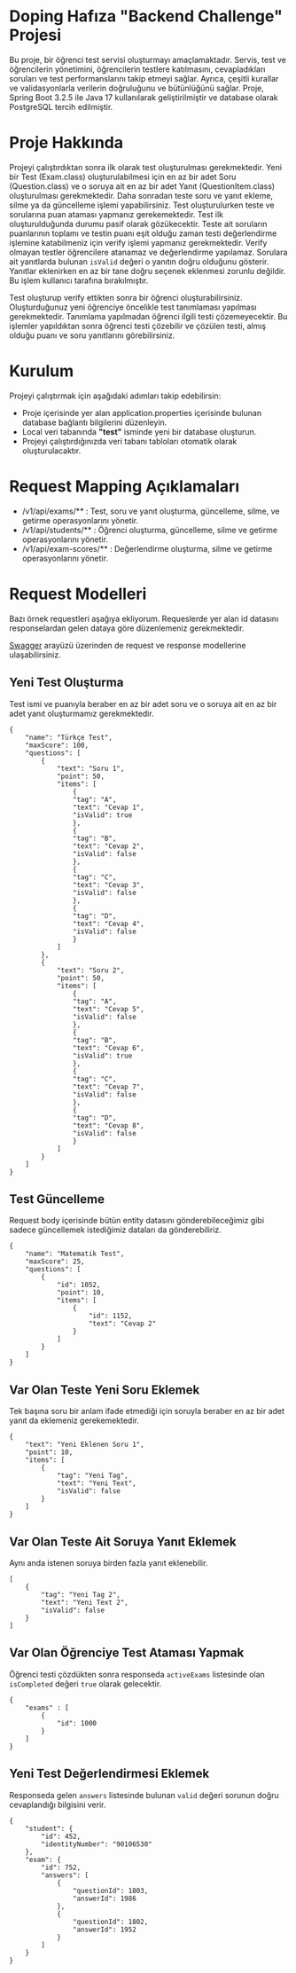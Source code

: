 # Doping Hafıza "Backend Challenge" Projesi
Bu proje, bir öğrenci test servisi oluşturmayı amaçlamaktadır. Servis, test ve öğrencilerin yönetimini, öğrencilerin testlere katılmasını, cevapladıkları soruları ve test performanslarını takip etmeyi sağlar. Ayrıca, çeşitli kurallar ve validasyonlarla verilerin doğruluğunu ve bütünlüğünü sağlar. Proje, Spring Boot 3.2.5 ile Java 17 kullanılarak geliştirilmiştir ve database olarak PostgreSQL tercih edilmiştir.
# Proje Hakkında
Projeyi çalıştırdıktan sonra ilk olarak test oluşturulması gerekmektedir. Yeni bir Test (Exam.class) oluşturulabilmesi için en az bir adet Soru (Question.class) ve o soruya ait en az bir adet Yanıt (QuestionItem.class) oluşturulması gerekmektedir. Daha sonradan teste soru ve yanıt ekleme, silme ya da güncelleme işlemi yapabilirsiniz. Test oluşturulurken teste ve sorularına puan ataması yapmanız gerekemektedir. Test ilk oluşturulduğunda durumu pasif olarak gözükecektir. Teste ait soruların puanlarının toplamı ve testin puanı eşit olduğu zaman testi değerlendirme işlemine katabilmeniz için verify işlemi yapmanız gerekmektedir. Verify olmayan testler öğrencilere atanamaz ve değerlendirme yapılamaz. Sorulara ait yanıtlarda bulunan `isValid` değeri o yanıtın doğru olduğunu gösterir. Yanıtlar eklenirken en az bir tane doğru seçenek eklenmesi zorunlu değildir. Bu işlem kullanıcı tarafına bırakılmıştır.

Test oluşturup verify ettikten sonra bir öğrenci oluşturabilirsiniz. Oluşturduğunuz yeni öğrenciye öncelikle test tanımlaması yapılması gerekmektedir. Tanımlama yapılmadan öğrenci ilgili testi çözemeyecektir. Bu işlemler yapıldıktan sonra öğrenci testi çözebilir ve çözülen testi, almış olduğu puanı ve soru yanıtlarını görebilirsiniz.

# Kurulum
Projeyi çalıştırmak için aşağıdaki adımları takip edebilirsin:
- Proje içerisinde yer alan application.properties içerisinde bulunan database bağlantı bilgilerini düzenleyin.
- Local veri tabanında **"test"** isminde yeni bir database oluşturun.
- Projeyi çalıştırdığınızda veri tabanı tabloları otomatik olarak oluşturulacaktır.

# Request Mapping Açıklamaları
- /v1/api/exams/** : Test, soru ve yanıt oluşturma, güncelleme, silme, ve getirme operasyonlarını yönetir. 
- /v1/api/students/** : Öğrenci oluşturma, güncelleme, silme ve getirme operasyonlarını yönetir.
- /v1/api/exam-scores/** : Değerlendirme oluşturma, silme ve getirme operasyonlarını yönetir.

# Request Modelleri
Bazı örnek requestleri aşağıya ekliyorum. Requeslerde yer alan id datasını responselardan gelen dataya göre düzenlemeniz gerekmektedir.

[Swagger](http://localhost:8080/swagger-ui/index.html) arayüzü üzerinden de request ve response modellerine ulaşabilirsiniz.

## Yeni Test Oluşturma
Test ismi ve puanıyla beraber en az bir adet soru ve o soruya ait en az bir adet yanıt oluşturmamız gerekmektedir.
```
{
    "name": "Türkçe Test",
    "maxScore": 100,
    "questions": [
        {
            "text": "Soru 1",
            "point": 50,
            "items": [
                {
                "tag": "A",
                "text": "Cevap 1",
                "isValid": true
                },
                {
                "tag": "B",
                "text": "Cevap 2",
                "isValid": false
                },
                {
                "tag": "C",
                "text": "Cevap 3",
                "isValid": false
                },
                {
                "tag": "D",
                "text": "Cevap 4",
                "isValid": false
                }
            ]
        },
        {
            "text": "Soru 2",
            "point": 50,
            "items": [
                {
                "tag": "A",
                "text": "Cevap 5",
                "isValid": false
                },
                {
                "tag": "B",
                "text": "Cevap 6",
                "isValid": true
                },
                {
                "tag": "C",
                "text": "Cevap 7",
                "isValid": false
                },
                {
                "tag": "D",
                "text": "Cevap 8",
                "isValid": false
                }
            ]
        }
    ]
}
```
## Test Güncelleme
Request body içerisinde bütün entity datasını gönderebileceğimiz gibi sadece güncellemek istediğimiz dataları da gönderebiliriz.
```
{
    "name": "Matematik Test",
    "maxScore": 25,
    "questions": [
        {
            "id": 1052,
            "point": 10,
            "items": [
                {
                    "id": 1152,
                    "text": "Cevap 2"
                }
            ]
        }
    ]
}
```
## Var Olan Teste Yeni Soru Eklemek
Tek başına soru bir anlam ifade etmediği için soruyla beraber en az bir adet yanıt da eklemeniz gerekemektedir.
```
{
    "text": "Yeni Eklenen Soru 1",
    "point": 10,
    "items": [
        {
            "tag": "Yeni Tag",
            "text": "Yeni Text",
            "isValid": false
        }
    ]
}
```
## Var Olan Teste Ait Soruya Yanıt Eklemek
Aynı anda istenen soruya birden fazla yanıt eklenebilir.
```
[
    {
        "tag": "Yeni Tag 2",
        "text": "Yeni Text 2",
        "isValid": false
    }
]
```
## Var Olan Öğrenciye Test Ataması Yapmak
Öğrenci testi çözdükten sonra responseda `activeExams` listesinde olan `isCompleted` değeri `true` olarak gelecektir.
```
{
    "exams" : [
        {
            "id": 1000
        }
    ]
}
```

## Yeni Test Değerlendirmesi Eklemek
Responseda gelen `answers` listesinde bulunan `valid` değeri sorunun doğru cevaplandığı bilgisini verir.
```
{
    "student": {
        "id": 452,
        "identityNumber": "90106530"
    },
    "exam": {
        "id": 752,
        "answers": [
            {
                "questionId": 1803,
                "answerId": 1986
            },
            {
                "questionId": 1802,
                "answerId": 1952
            }
        ]
    }
}
```
 
